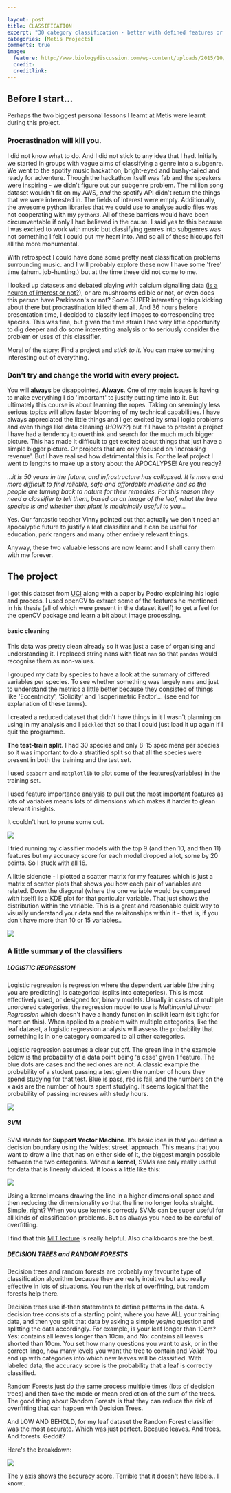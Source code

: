 ```yaml
---

layout: post
title: CLASSIFICATION
excerpt: "30 category classification - better with defined features or brute force?"
categories: [Metis Projects]
comments: true
image: 
  feature: http://www.biologydiscussion.com/wp-content/uploads/2015/10/clip_image004_thumb223.jpg 
  credit: 
  creditlink: 
---
```



## Before I start...

Perhaps the two biggest personal lessons I learnt at Metis were learnt during this project. 

### Procrastination will kill you.

I did not know what to do. And I did not stick to any idea that I had. Initially we started in groups with vague aims of classifying a genre into a subgenre. We went to the spotify music hackathon, bright-eyed and bushy-tailed and ready for adventure. Though the hackathon itself was fab and the speakers were inspiring - we didn't figure out our subgenre problem. The million song dataset wouldn't fit on my AWS, _and_ the spotify API didn't return the things that we were interested in. The fields of interest were empty. Additionally, the awesome python libraries that we could use to analyse audio files was not cooperating with my `python3`. All of these barriers would have been circumventable if only I had believed in the cause. I said yes to this because I was excited to work with music but classifying genres into subgenres was not something I felt I could put my heart into. And so all of these hiccups felt all the more monumental. 

With retrospect I could have done some pretty neat classification problems surrounding music.
and I will probably explore these now I have some 'free' time (ahum. job-hunting.) but at the time these did not come to me. 

I looked up datasets and debated playing with calcium signalling data ([is a neuron of interest or not?](http://neurofinder.codeneuro.org/)), or are mushrooms edible or not, or even does this person have Parkinson's or not? Some SUPER interesting things kicking about there but procrastination killed them all. And 36 hours before presentation time, I decided to classify leaf images to corresponding tree species. This was fine, but given the time strain I had very little opportunity to dig deeper and do some interesting analysis or to seriously consider the problem or uses of this classifier.

Moral of the story: Find a project and _stick to it_. You can make something interesting out of everything. 

### Don't try and change the world with every project. 

You will __always__ be disappointed. __Always__. One of my main issues is having to make everything I do 'important' to justify putting time into it. But ultimately this course is about learning the ropes. Taking on seemingly less serious topics will allow faster blooming of my technical capabilities.
I have always appreciated the little things and I get excited by small logic problems and even things like data cleaning (_HOW??_) but if I have to present a project I have had a tendency to overthink and search for the much much bigger picture. This has made it difficult to get excited about things that just have a simple bigger picture. Or projects that are only focused on 'increasing revenue'. But I have realised how detrimental this is. For the leaf project I went to lengths to make up a story about the APOCALYPSE! Are you ready?

_...it is 50 years in the future, and infrastructure has collapsed. It is more and more difficult to find reliable, safe and affordable medicine and so the people are turning back to nature for their remedies. For this reason they need a classifier to tell them, based on an image of the leaf, what the tree species is and whether that plant is medicinally useful to you..._

Yes. Our fantastic teacher Vinny pointed out that actually we don't need an apocalyptic future to justify a leaf classifier and it can be useful for education, park rangers and many other entirely relevant things.

Anyway, these two valuable lessons are now learnt and I shall carry them with me forever.

## The project

I got this dataset from [UCI]() along with a paper by Pedro explaining his logic and process. I used openCV to extract some of the features he mentioned in his thesis (all of which were present in the dataset itself) to get a feel for the openCV package and learn a bit about image processing.

#### basic cleaning

This data was pretty clean already so it was just a case of organising and understanding it. I replaced string nans with float `nan` so that `pandas` would recognise them as non-values.

I grouped my data by species to have a look at the summary of differed variables per species. To see whether something was largely `nans` and just to understand the metrics a little better because they consisted of things like 'Eccentricity', 'Solidity' and 'Isoperimetric Factor'... (see end for explanation of these terms).

I created a reduced dataset that didn't have things in it I wasn't planning on using in my analysis and I `pickled` that so that I could just load it up again if I quit the programme.

__The test-train split__. I had 30 species and only 8-15 specimens per species so it was important to do a stratified split so that all the species were present in both the training and the test set.

I used `seaborn` and `matplotlib` to plot some of the features(variables) in the training set.

I used feature importance analysis to pull out the most important features as lots of variables means lots of dimensions which makes it harder to glean relevant insights. 

It couldn't hurt to prune some out. 

![](https://github.com/deenhe91/deenhe91.github.io/blob/master/images/class_features.png?raw=true)

I tried running my classifier models with the top 9 (and then 10, and then 11) features but my accuracy score for each model dropped a lot, some by 20 points. So I stuck with all 16.

A little sidenote - I plotted a scatter matrix for my features which is just a matrix of scatter plots that shows you how each pair of variables are related. Down the diagonal (where the one variable would be compared with itself) is a KDE plot for that particular variable. That just shows the distribution within the variable. This is a great and reasonable quick way to visually understand your data and the relaitonships within it - that is, if you don't have more than 10 or 15 variables..

![](https://github.com/deenhe91/deenhe91.github.io/blob/master/images/ClassScatter_matrix.png?raw=true)

### A little summary of the classifiers

##### LOGISTIC REGRESSION

Logistic regression is regression where the dependent variable (the thing you are predicting) is categorical (splits into categories). This is most effectively used, or designed for, binary models. Usually in cases of multiple unordered categories, the regression model to use is _Multinomial Linear Regression_ which doesn't have a handy function in scikit learn (sit tight for more on this). When applied to a problem with multiple categories, like the leaf dataset, a logistic regression analysis will assess the probability that something is in one category compared to all other categories. 

Logistic regression assumes a clear cut off. The green line in the example below is the probability of a data point being 'a case' given 1 feature. The blue dots are cases and the red ones are not. A classic example the probability of a student passing a test given the number of hours they spend studying for that test. Blue is pass, red is fail, and the numbers on the x axis are the number of hours spent studying. It seems logical that the probability of passing increases with study hours.

![](https://github.com/deenhe91/deenhe91.github.io/blob/master/images/140.png?raw=true)


##### SVM

SVM stands for __Support Vector Machine__. It's basic idea is that you define a decision boundary using the 'widest street' approach. This means that you want to draw a line that has on either side of it, the biggest margin possible between the two categories. Wihout a __kernel__, SVMs are only really useful for data that is linearly divided. It looks a little like this:

![](https://github.com/deenhe91/deenhe91.github.io/blob/master/svmsimple.jpg?raw=true)

Using a kernel means drawing the line in a higher dimensional space and then reducing the dimensionality so that the line no longer looks straight. Simple, right? When you use kernels correctly SVMs can be super useful for all kinds of classification problems. But as always you need to be careful of overfitting. 

I find that this [MIT lecture](https://www.youtube.com/watch?v=_PwhiWxHK8o) is really helpful. Also chalkboards are the best.


##### DECISION TREES and RANDOM FORESTS

Decision trees and random forests are probably my favourite type of classification algorithm because they are really intuitive  but also really effective in lots of situations. You run the risk of overfitting, but random forests help there. 

Decision trees use if-then statements to define patterns in the data. A decision tree consists of a starting point, where you have ALL your training data, and then you split that data by asking a simple yes/no question and splitting the data accordingly. For example, is your leaf longer than 10cm? Yes: contains all leaves longer than 10cm, and No: contains all leaves shorted than 10cm. You set how many questions you want to ask, or in the correct lingo, how many levels you want the tree to contain and _Voilá_! You end up with categories into which new leaves will be classified. With labeled data, the accuracy score is the probability that a leaf is correctly classified.

Random Forests just do the same process multiple times (lots of decision trees) and then take the mode or mean prediction of the sum of the trees. The good thing about Random Forests is that they can reduce the risk of overfitting that can happen with Decision Trees. 

And LOW AND BEHOLD, for my leaf dataset the Random Forest classifier was the most accurate. Which was just perfect. Because leaves. And trees. And forests. Geddit?

Here's the breakdown:

![](https://github.com/deenhe91/deenhe91.github.io/blob/master/images/class_accuracy.png?raw=true)

The y axis shows the accuracy score. Terrible that it doesn't have labels.. I know..











